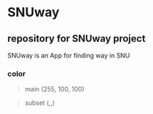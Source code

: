 SNUway
=============
repository for SNUway project
-------------
SNUway is an App for finding way in SNU

### color

>main    (255, 100, 100)

>subset  (,,)

